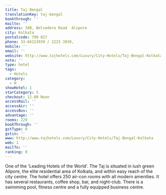 ```yaml
---
title: Taj Bengal
translationKey: taj-bengal
bookthrough: ''
mailto: ''
address: 34B, Belvedere Road  Alipore
city: Kolkata
postalcode: 700 027
phone: 33-66123939 / 2223 3939,
mobile: ''
email: ''
website: http://www.tajhotels.com/Luxury/City-Hotels/Taj-Bengal-Kolkata
note: ''
type: hotel
tags:
  - Hotels
category:
  - H
showHotel: 1
starCategory: 5
checkout: 12.00 Noon
accessRail: ''
accessAir: ''
accessBus: ''
advantage: ''
rooms: 229
bookThrough: ''
gstType: 0
gstin: ''
www: http://www.tajhotels.com/Luxury/City-Hotels/Taj-Bengal-Kolkata
web: 1
mailTo: ''
ranking: 0
---
```







One of the 'Leading Hotels of the World'. The Taj is situated in lush green Alipore, the elite residential area of Kolkata, and within easy reach of the city centre. The hotel offers 250 air-con rooms with all modern amenities. It has several restaurants, coffee shop, bar, and night-club. There is a swimming pool, fitness centre and a fully equipped business centre.